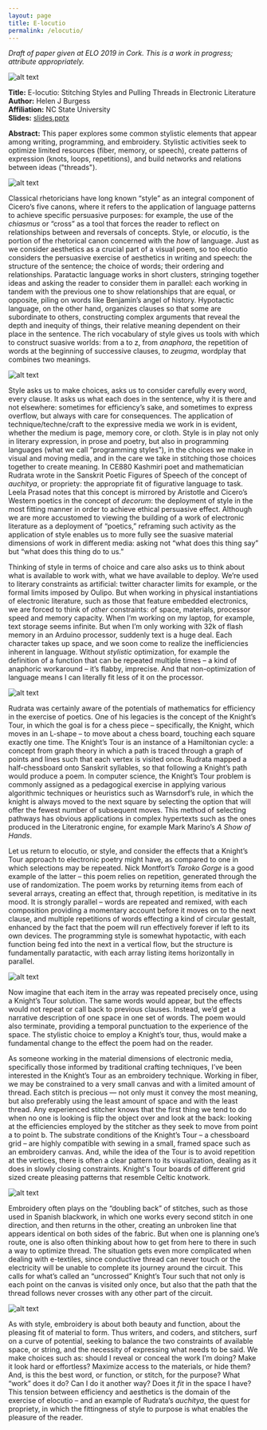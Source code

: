 ```yaml
---
layout: page
title: E-locutio
permalink: /elocutio/
---
```


*Draft of paper given at ELO 2019 in Cork. This is a work in progress; attribute appropriately.*

![alt text]({{site.baseurl}}/elocutio/slides/Slide1.gif "title slide")

**Title:** E-locutio: Stitching Styles and Pulling Threads in Electronic Literature  
**Author:** Helen J Burgess  
**Affiliation:** NC State University  
**Slides:** [slides.pptx](slides.pptx)

**Abstract:** This paper explores some common stylistic elements that appear among writing, programming, and embroidery. Stylistic activities seek to optimize limited resources (fiber, memory, or speech), create patterns of expression (knots, loops, repetitions), and build networks and relations between ideas ("threads"). 

![alt text]({{site.baseurl}}/elocutio/slides/Slide2.gif "title slide")

Classical rhetoricians have long known “style” as an integral component of Cicero’s five canons, where it refers to the application of language patterns to achieve specific persuasive purposes: for example, the use of the *chiasmus* or “cross” as a tool that forces the reader to reflect on relationships between and reversals of concepts. Style, or *elocutio*, is the portion of the rhetorical canon concerned with the *how* of language. Just as we consider aesthetics as a crucial part of a visual poem, so too elocutio considers the persuasive exercise of aesthetics in writing and speech: the structure of the sentence; the choice of words; their ordering and relationships. Paratactic language works in short clusters, stringing together ideas and asking the reader to consider them in parallel: each working in tandem with the previous one to show relationships that are equal, or opposite, piling on words like Benjamin’s angel of history. Hypotactic language, on the other hand, organizes clauses so that some are subordinate to others, constructing complex arguments that reveal the depth and inequity of things, their relative meaning dependent on their place in the sentence. The rich vocabulary of style gives us tools with which to construct suasive worlds: from a to z, from *anaphora*, the repetition of words at the beginning of successive clauses, to *zeugma*, wordplay that combines two meanings.

![alt text]({{site.baseurl}}/elocutio/slides/Slide3.gif "title slide")

Style asks us to make choices, asks us to consider carefully every word, every clause. It asks us what each does in the sentence, why it is there and not elsewhere: sometimes for efficiency’s sake, and sometimes to express overflow, but always with care for consequences. The application of technique/techne/craft to the expressive media we work in is evident, whether the medium is page, memory core, or cloth. Style is in play not only in literary expression, in prose and poetry, but also in programming languages (what we call “programming styles”), in the choices we make in visual and moving media, and in the care we take in stitching those choices together to create meaning. In CE880 Kashmiri poet and mathematician Rudrata wrote in the Sanskrit Poetic Figures of Speech of the concept of *auchitya*, or propriety: the appropriate fit of figurative language to task. Leela Prasad notes that this concept is mirrored by Aristotle and Cicero’s Western poetics in the concept of *decorum*: the deployment of style in the most fitting manner in order to achieve ethical persuasive effect. Although we are more accustomed to viewing the building of a work of electronic literature as a deployment of “poetics,” reframing such activity as the application of style enables us to more fully see the suasive material dimensions of work in different media: asking not “what does this thing say” but “what does this thing do to us.” 

Thinking of style in terms of choice and care also asks us to think about what is available to work with, what we have available to deploy. We’re used to literary constraints as artificial: twitter character limits for example, or the formal limits imposed by Oulipo. But when working in physical instantiations of electronic literature, such as those that feature embedded electronics, we are forced to think of *other* constraints: of space, materials, processor speed and memory capacity. When I’m working on my laptop, for example, text storage seems infinite. But when I’m only working with 32k of flash memory in an Arduino processor, suddenly text is a huge deal. Each character takes up space, and we soon come to realize the inefficiencies inherent in language. Without *stylistic* optimization, for example the definition of a function that can be repeated multiple times – a kind of anaphoric workaround – it’s flabby, imprecise. And that non-optimization of language means I can literally fit less of it on the processor.

![alt text]({{site.baseurl}}/elocutio/slides/Slide4.gif "title slide")

Rudrata was certainly aware of the potentials of mathematics for efficiency in the exercise of poetics. One of his legacies is the concept of the Knight’s Tour, in which the goal is for a chess piece – specifically, the Knight, which moves in an L-shape – to move about a chess board, touching each square exactly one time. The Knight’s Tour is an instance of a Hamiltonian cycle: a concept from graph theory in which a path is traced through a graph of points and lines such that each vertex is visited once. Rudrata mapped a half-chessboard onto Sanskrit syllables, so that following a Knight’s path would produce a poem. In computer science, the Knight’s Tour problem is commonly assigned as a pedagogical exercise in applying various algorithmic techniques or heuristics such as Warnsdorf’s rule, in which the knight is always moved to the next square by selecting the option that will offer the fewest number of subsequent moves. This method of selecting pathways has obvious applications in complex hypertexts such as the ones produced in the Literatronic engine, for example Mark Marino’s *A Show of Hands*.

Let us return to elocutio, or style, and consider the effects that a Knight’s Tour approach to electronic poetry might have, as compared to one in which selections may be repeated. Nick Montfort’s *Taroko Gorge* is a good example of the latter – this poem relies on repetition, generated through the use of randomization. The poem works by returning items from each of several arrays, creating an effect that, through repetition, is meditative in its mood. It is strongly parallel – words are repeated and remixed, with each composition providing a momentary account before it moves on to the next clause, and multiple repetitions of words effecting a kind of circular gestalt, enhanced by the fact that the poem will run effectively forever if left to its own devices. The programming style is somewhat hypotactic, with each function being fed into the next in a vertical flow, but the structure is fundamentally paratactic, with each array listing items horizontally in parallel. 

![alt text]({{site.baseurl}}/elocutio/slides/Slide5.gif "title slide")

Now imagine that each item in the array was repeated precisely once, using a Knight’s Tour solution. The same words would appear, but the effects would not repeat or call back to previous clauses. Instead, we’d get a narrative description of one space in one set of words. The poem would also terminate, providing a temporal punctuation to the experience of the space. The stylistic choice to employ a Knight’s tour, thus, would make a fundamental change to the effect the poem had on the reader.

As someone working in the material dimensions of electronic media, specifically those informed by traditional crafting techniques, I’ve been interested in the Knight’s Tour as an embroidery technique. Working in fiber, we may be constrained to a very small canvas and with a limited amount of thread. Each stitch is precious — not only must it convey the most meaning, but also preferably using the least amount of space and with the least thread. Any experienced stitcher knows that the first thing we tend to do when no one is looking is flip the object over and look at the back: looking at the efficiencies employed by the stitcher as they seek to move from point a to point b. The substrate conditions of the Knight’s Tour – a chessboard grid – are highly compatible with sewing in a small, framed space such as an embroidery canvas. And, while the idea of the Tour is to avoid repetition at the vertices, there is often a clear pattern to its visualization, dealing as it does in slowly closing constraints. Knight's Tour boards of different grid sized create pleasing patterns that resemble Celtic knotwork. 

![alt text]({{site.baseurl}}/elocutio/slides/Slide6.gif "title slide")

Embroidery often plays on the “doubling back” of stitches, such as those used in Spanish blackwork, in which one works every second stitch in one direction, and then returns in the other, creating an unbroken line that appears identical on both sides of the fabric. But when one is planning one’s route, one is also often thinking about how to get from here to there in such a way to optimize thread. The situation gets even more complicated when dealing with e-textiles, since conductive thread can never touch or the electricity will be unable to complete its journey around the circuit. This calls for what’s called an “uncrossed” Knight’s Tour such that not only is each point on the canvas is visited only once, but also that the path that the thread follows never crosses with any other part of the circuit. 

![alt text]({{site.baseurl}}/elocutio/slides/Slide7.gif "title slide")

As with style, embroidery is about both beauty and function, about the pleasing fit of material to form. Thus writers, and coders, and stitchers, surf on a curve of potential, seeking to balance the two constraints of available space, or string, and the necessity of expressing what needs to be said. We make choices such as: should I reveal or conceal the work I’m doing? Make it look hard or effortless? Maximize access to the materials, or hide them? And, is this the best word, or function, or stitch, for the purpose? What “work” does it do? Can I do it another way? Does it *fit* in the space I have? This tension between efficiency and aesthetics is the domain of the exercise of elocutio – and an example of Rudrata’s *auchitya*, the quest for propriety, in which the fittingness of style to purpose is what enables the pleasure of the reader.
